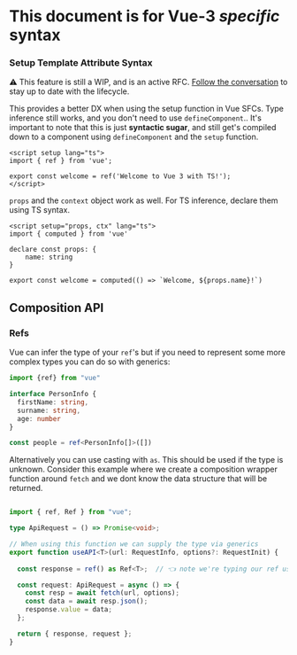 # This document is for Vue-3 _specific_ syntax

### Setup Template Attribute Syntax

⚠️ This feature is still a WIP, and is an active RFC. [Follow the conversation](https://github.com/vuejs/rfcs/pull/182) to stay up to date with the lifecycle.

This provides a better DX when using the setup function in Vue SFCs.
Type inference still works, and you don't need to use `defineComponent`..
It's important to note that this is just **syntactic sugar**, and still get's compiled down to a component
using `defineComponent` and the `setup` function.

```vue
<script setup lang="ts">
import { ref } from 'vue';

export const welcome = ref('Welcome to Vue 3 with TS!');
</script>
```

`props` and the `context` object work as well.
For TS inference, declare them using TS syntax.

```vue
<script setup="props, ctx" lang="ts">
import { computed } from 'vue'

declare const props: {
    name: string
}

export const welcome = computed(() => `Welcome, ${props.name}!`)
```

## Composition API

### Refs

Vue can infer the type of your `ref`'s but if you need to represent some more complex types you can do so with generics:

```ts
import {ref} from "vue"

interface PersonInfo { 
  firstName: string,
  surname: string,
  age: number
}

const people = ref<PersonInfo[]>([])

```

Alternatively you can use casting with `as`. This should be used if the type is unknown. Consider this example where we create a composition wrapper function around `fetch` and we dont know the data structure that will be returned.

```ts

import { ref, Ref } from "vue";

type ApiRequest = () => Promise<void>;

// When using this function we can supply the type via generics
export function useAPI<T>(url: RequestInfo, options?: RequestInit) {
  
  const response = ref() as Ref<T>;  // 👈 note we're typing our ref using `as`

  const request: ApiRequest = async () => {
    const resp = await fetch(url, options);
    const data = await resp.json();
    response.value = data;
  };

  return { response, request };
}

```